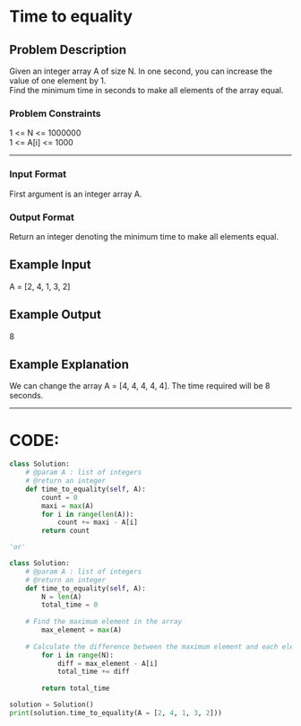 # Time to equality

## Problem Description
Given an integer array A of size N. In one second, you can increase the value of one element by 1. </br>
Find the minimum time in seconds to make all elements of the array equal.

### Problem Constraints
1 <= N <= 1000000 </br>
1 <= A[i] <= 1000

---

### Input Format
First argument is an integer array A.

### Output Format
Return an integer denoting the minimum time to make all elements equal.

## Example Input
A = [2, 4, 1, 3, 2]

## Example Output
8

## Example Explanation
We can change the array A = [4, 4, 4, 4, 4]. The time required will be 8 seconds.

---

# CODE:

```python
class Solution:
    # @param A : list of integers
    # @return an integer
    def time_to_equality(self, A):
        count = 0
        maxi = max(A)
        for i in range(len(A)):
            count += maxi - A[i]
        return count

'or'

class Solution:
    # @param A : list of integers
    # @return an integer
    def time_to_equality(self, A):
        N = len(A)
        total_time = 0
    
    # Find the maximum element in the array
        max_element = max(A)
    
    # Calculate the difference between the maximum element and each element
        for i in range(N):
            diff = max_element - A[i]
            total_time += diff
    
        return total_time

solution = Solution()
print(solution.time_to_equality(A = [2, 4, 1, 3, 2]))
```
